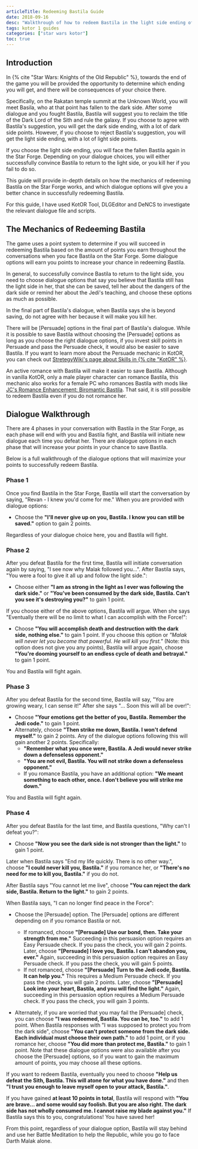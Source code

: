 ```yaml
---
articleTitle: Redeeming Bastila Guide
date: 2018-09-16
desc: "Walkthrough of how to redeem Bastila in the light side ending of Star Wars: Knights of the Old Republic."
tags: kotor 1 guides
categories: ["star wars kotor"]
toc: true
---
```


## Introduction

In {% cite "Star Wars: Knights of the Old Republic" %}, towards the end of the game you will be provided the opportunity to determine which ending you will get, and there will be consequences of your choice there.

Specifically, on the Rakatan temple summit at the Unknown World, you will meet Basila, who at that point has fallen to the dark side. After some dialogue and you fought Bastila, Bastila will suggest you to reclaim the title of the Dark Lord of the Sith and rule the galaxy. If you choose to agree with Bastila's suggestion, you will get the dark side ending, with a lot of dark side points. However, if you choose to reject Bastila's suggestion, you will get the light side ending, with a lot of light side points.

If you choose the light side ending, you will face the fallen Bastila again in the Star Forge. Depending on your dialogue choices, you will either successfully convince Bastila to return to the light side, or you kill her if you fail to do so.

This guide will provide in-depth details on how the mechanics of redeeming Bastila on the Star Forge works, and which dialogue options will give you a better chance in successfully redeeming Bastila.

For this guide, I have used KotOR Tool, DLGEditor and DeNCS to investigate the relevant dialogue file and scripts.

## The Mechanics of Redeeming Bastila

The game uses a point system to determine if you will succeed in redeeming Bastila based on the amount of points you earn throughout the conversations when you face Bastila on the Star Forge. Some dialogue options will earn you points to increase your chance in redeeming Bastila.

In general, to successfully convince Bastila to return to the light side, you need to choose dialogue options that say you believe that Bastila still has the light side in her, that she can be saved, tell her about the dangers of the dark side or remind her about the Jedi's teaching, and choose these options as much as possible.

In the final part of Bastila's dialogue, when Bastila says she is beyond saving, do not agree with her because it will make you kill her.

There will be \[Persuade\] options in the final part of Bastila's dialogue. While it is possible to save Bastila without choosing the \[Persuade\] options as long as you choose the right dialogue options, if you invest skill points in Persuade and pass the Persuade check, it would also be easier to save Bastila. If you want to learn more about the Persuade mechanic in KotOR, you can check out [StretegyWiki's page about Skills in {% cite "KotOR" %}](https://strategywiki.org/wiki/Star_Wars:_Knights_of_the_Old_Republic/Skills#Persuade).

An active romance with Bastila will make it easier to save Bastila. Although in vanilla KotOR, only a male player character can romance Bastila, this mechanic also works for a female PC who romances Bastila with mods like [JC's Romance Enhancement: Biromantic Bastila](https://deadlystream.com/files/file/1548-jcs-romance-enhancement-biromantic-bastila-for-k1/). That said, it is still possible to redeem Bastila even if you do not romance her.

## Dialogue Walkthrough

There are 4 phases in your conversation with Bastila in the Star Forge, as each phase will end with you and Bastila fight, and Bastila will initiate new dialogue each time you defeat her. There are dialogue options in each phase that will increase your points in your chance to save Bastila.

Below is a full walkthrough of the dialogue options that will maximize your points to successfully redeem Bastila.

### Phase 1

Once you find Bastila in the Star Forge, Bastila will start the conversation by saying, "Revan - I knew you'd come for me." When you are provided with dialogue options:

* Choose the **"I'll never give up on you, Bastila. I know you can still be saved."** option to gain 2 points.

Regardless of your dialogue choice here, you and Bastila will fight.

### Phase 2

After you defeat Bastila for the first time, Bastila will initiate conversation again by saying, "I see now why Malak followed you...". After Bastila says, "You were a fool to give it all up and follow the light side.":

* Choose either **"I am as strong in the light as I ever was following the dark side."** or **"You've been consumed by the dark side, Bastila. Can't you see it's destroying you?"** to gain 1 point.

If you choose either of the above options, Bastila will argue. When she says "Eventually there will be no limit to what I can accomplish with the Force!":

* Choose **"You will accomplish death and destruction with the dark side, nothing else."** to gain 1 point. If you choose this option or _"Malak will never let you become that powerful. He will kill you first."_ (Note: this option does not give you any points), Bastila will argue again, choose **"You're dooming yourself to an endless cycle of death and betrayal."** to gain 1 point.

You and Bastila will fight again.

### Phase 3

After you defeat Bastila for the second time, Bastila will say, "You are growing weary, I can sense it!" After she says "... Soon this will all be over!":

* Choose **"Your emotions get the better of you, Bastila. Remember the Jedi code."** to gain 1 point.
* Alternately, choose **"Then strike me down, Bastila. I won't defend myself."** to gain 2 points. Any of the dialogue options following this will gain another 2 points. Specifically:
    * **"Remember what you once were, Bastila. A Jedi would never strike down a defenseless opponent."**
    * **"You are not evil, Bastila. You will not strike down a defenseless opponent."**
    * If you romance Bastila, you have an additional option: **"We meant something to each other, once. I don't believe you will strike me down."**

You and Bastila will fight again.

### Phase 4

After you defeat Bastila for the last time, and Bastila questions, "Why can't I defeat you?":

* Choose **"Now you see the dark side is not stronger than the light."** to gain 1 point.

Later when Bastila says "End my life quickly. There is no other way.", choose **"I could never kill you, Bastila."** if you romance her, or **"There's no need for me to kill you, Bastila."** if you do not.

After Bastila says "You cannot let me live", choose **"You can reject the dark side, Bastila. Return to the light."** to gain 2 points.

When Bastila says, "I can no longer find peace in the Force":

* Choose the \[Persuade\] option. The \[Persuade\] options are different depending on if you romance Bastila or not.
    * If romanced, choose **"\[Persuade\] Use our bond, then. Take your strength from me."** Succeeding in this persuasion option requires an Easy Persuade check. If you pass the check, you will gain 2 points. Later, choose **"\[Persuade\] I love you, Bastila. I can't abandon you, ever."** Again, succeeding in this persuasion option requires an Easy Persuade check. If you pass the check, you will gain 5 points.
    * If not romanced, choose **"\[Persuade\] Turn to the Jedi code, Bastila. It can help you."** This requires a Medium Persuade check. If you pass the check, you will gain 2 points. Later, choose **"\[Persuade\] Look into your heart, Bastila, and you will find the light."** Again, succeeding in this persuasion option requires a Medium Persuade check. If you pass the check, you will gain 3 points.

* Alternately, if you are worried that you may fail the \[Persuade\] check, you can choose **"I was redeemed, Bastila. You can be, too."** to add 1 point. When Bastila responses with "I was supposed to protect you from the dark side", choose **"You can't protect someone from the dark side. Each individual must choose their own path."** to add 1 point, or if you romance her, choose **"You did more than protect me, Bastila."** to gain 1 point. Note that these dialogue options were also available after you choose the \[Persuade\] options, so if you want to gain the maximum amount of points, you may choose all these options.

If you want to redeem Bastila, eventually you need to choose **"Help us defeat the Sith, Bastila. This will atone for what you have done."** and then **"I trust you enough to leave myself open to your attack, Bastila."**.

If you have gained **at least 10 points in total**, Bastila will respond with **"You are brave... and some would say foolish. But you are also right. The dark side has not wholly consumed me. I cannot raise my blade against you."** If Bastila says this to you, congratulations! You have saved her!

From this point, regardless of your dialogue option, Bastila will stay behind and use her Battle Meditation to help the Republic, while you go to face Darth Malak alone.

